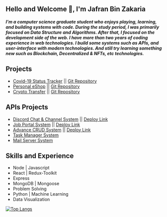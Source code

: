 ## Hello and Welcome 👋, I'm Jafran Bin Zakaria

##### I'm a computer science graduate student who enjoys playing, learning, and building systems with code. During the study period, I was primarily focused on Data Structure and Algorithms. After that, I focused on the development side of the web. I have more than two years of coding experience in web technologies. I build some systems such as APIs, and user-interface with modern technologies. And still try learning something new such as Blockchain, Decentralized & NFTs, etc technologies.

## Projects 
* [Covid-19 Status Tracker](https://jaifan.github.io/covid-tracking-app/) || [Git Repository](https://github.com/Jaifan/covid-19-tracker)
* [Personal eShop](https://jaifan.github.io/web-commerce/#/) || [Git Repository](https://github.com/Jaifan/web-shop)
* [Crypto Transfer](https://jaifan.github.io/krpto_webapp/) || [Git Repository](https://github.com/Jaifan/Crypto_webApp)

## APIs Projects
* [Discord Chat & Channel System](https://github.com/Jaifan/Discord-Chat-Channel-room-system-API-) || [Deploy Link](https://discord-system-jaifan.herokuapp.com/)
* [Job Portal System](https://github.com/Jaifan/job-api) || [Deploy Link](https://job-api-jaifan.herokuapp.com/)
* [Advance CRUD System](https://github.com/Jaifan/Store-API) || [Deploy Link](https://product-crud-api-jaifan.herokuapp.com/)
* [Task Manager System](https://github.com/Jaifan/Task_Manager)
* [Mail Server System](https://github.com/Jaifan/MailServer) 

## Skills and Experience
* Node | Javascript
* React | Redux-Toolkit
* Express
* MongoDB | Mongoose
* Problem Solving
* Python | Machine Learning
* Data Visualization

[![Top Langs](https://github-readme-stats.vercel.app/api/top-langs/?username=Jaifan&layout=compact)](https://github.com/Jaifan/github-readme-stats)


